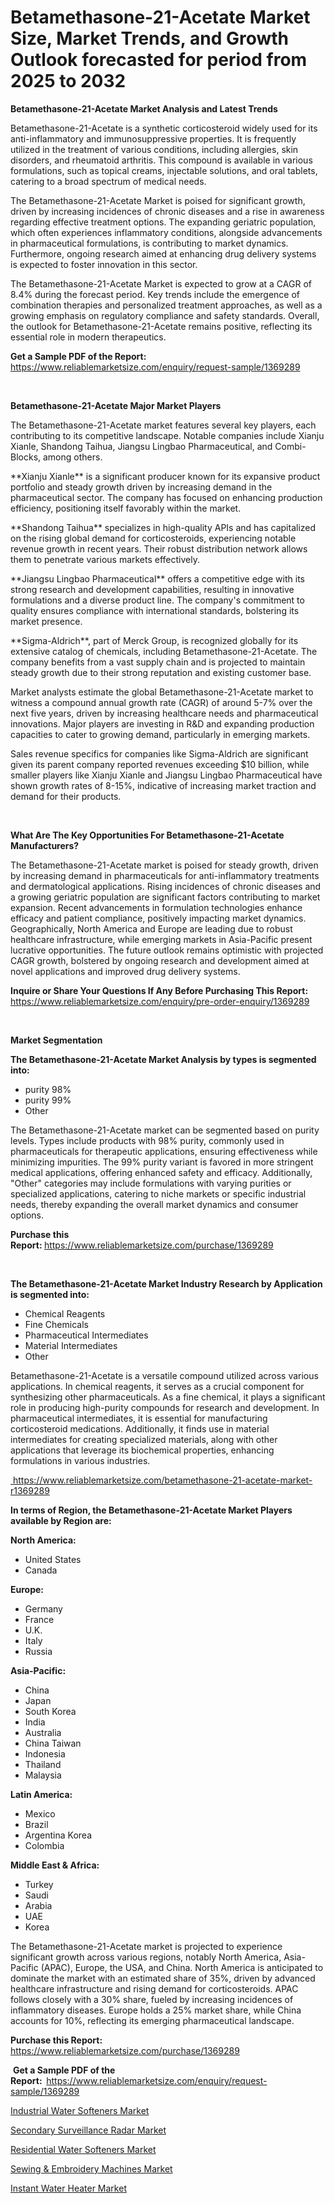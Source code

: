<p><h1>Betamethasone-21-Acetate Market Size, Market Trends, and Growth Outlook forecasted for period from 2025 to 2032</h1></p><p><strong>Betamethasone-21-Acetate Market Analysis and Latest Trends</strong></p>
<p><p>Betamethasone-21-Acetate is a synthetic corticosteroid widely used for its anti-inflammatory and immunosuppressive properties. It is frequently utilized in the treatment of various conditions, including allergies, skin disorders, and rheumatoid arthritis. This compound is available in various formulations, such as topical creams, injectable solutions, and oral tablets, catering to a broad spectrum of medical needs. </p><p>The Betamethasone-21-Acetate Market is poised for significant growth, driven by increasing incidences of chronic diseases and a rise in awareness regarding effective treatment options. The expanding geriatric population, which often experiences inflammatory conditions, alongside advancements in pharmaceutical formulations, is contributing to market dynamics. Furthermore, ongoing research aimed at enhancing drug delivery systems is expected to foster innovation in this sector. </p><p>The Betamethasone-21-Acetate Market is expected to grow at a CAGR of 8.4% during the forecast period. Key trends include the emergence of combination therapies and personalized treatment approaches, as well as a growing emphasis on regulatory compliance and safety standards. Overall, the outlook for Betamethasone-21-Acetate remains positive, reflecting its essential role in modern therapeutics.</p></p>
<p><strong>Get a Sample PDF of the Report:&nbsp;</strong> <a href="https://www.reliablemarketsize.com/enquiry/request-sample/1369289?utm_campaign=3445&utm_medium=2&utm_source=Github&utm_content=ia&utm_term=22032025&utm_id=betamethasone-21-acetate">https://www.reliablemarketsize.com/enquiry/request-sample/1369289</a></p>
<p>&nbsp;</p>
<p><strong>Betamethasone-21-Acetate Major Market Players</strong></p>
<p><p>The Betamethasone-21-Acetate market features several key players, each contributing to its competitive landscape. Notable companies include Xianju Xianle, Shandong Taihua, Jiangsu Lingbao Pharmaceutical, and Combi-Blocks, among others. </p><p>**Xianju Xianle** is a significant producer known for its expansive product portfolio and steady growth driven by increasing demand in the pharmaceutical sector. The company has focused on enhancing production efficiency, positioning itself favorably within the market. </p><p>**Shandong Taihua** specializes in high-quality APIs and has capitalized on the rising global demand for corticosteroids, experiencing notable revenue growth in recent years. Their robust distribution network allows them to penetrate various markets effectively.</p><p>**Jiangsu Lingbao Pharmaceutical** offers a competitive edge with its strong research and development capabilities, resulting in innovative formulations and a diverse product line. The company's commitment to quality ensures compliance with international standards, bolstering its market presence.</p><p>**Sigma-Aldrich**, part of Merck Group, is recognized globally for its extensive catalog of chemicals, including Betamethasone-21-Acetate. The company benefits from a vast supply chain and is projected to maintain steady growth due to their strong reputation and existing customer base.</p><p>Market analysts estimate the global Betamethasone-21-Acetate market to witness a compound annual growth rate (CAGR) of around 5-7% over the next five years, driven by increasing healthcare needs and pharmaceutical innovations. Major players are investing in R&D and expanding production capacities to cater to growing demand, particularly in emerging markets.</p><p>Sales revenue specifics for companies like Sigma-Aldrich are significant given its parent company reported revenues exceeding $10 billion, while smaller players like Xianju Xianle and Jiangsu Lingbao Pharmaceutical have shown growth rates of 8-15%, indicative of increasing market traction and demand for their products.</p></p>
<p>&nbsp;</p>
<p><strong>What Are The Key Opportunities For Betamethasone-21-Acetate Manufacturers?</strong></p>
<p><p>The Betamethasone-21-Acetate market is poised for steady growth, driven by increasing demand in pharmaceuticals for anti-inflammatory treatments and dermatological applications. Rising incidences of chronic diseases and a growing geriatric population are significant factors contributing to market expansion. Recent advancements in formulation technologies enhance efficacy and patient compliance, positively impacting market dynamics. Geographically, North America and Europe are leading due to robust healthcare infrastructure, while emerging markets in Asia-Pacific present lucrative opportunities. The future outlook remains optimistic with projected CAGR growth, bolstered by ongoing research and development aimed at novel applications and improved drug delivery systems.</p></p>
<p><strong>Inquire or Share Your Questions If Any Before Purchasing This Report:</strong> <a href="https://www.reliablemarketsize.com/enquiry/pre-order-enquiry/1369289?utm_campaign=3445&utm_medium=2&utm_source=Github&utm_content=ia&utm_term=22032025&utm_id=betamethasone-21-acetate">https://www.reliablemarketsize.com/enquiry/pre-order-enquiry/1369289</a></p>
<p>&nbsp;</p>
<p><strong>Market Segmentation</strong></p>
<p><strong>The Betamethasone-21-Acetate Market Analysis by types is segmented into:</strong></p>
<p><ul><li>purity 98%</li><li>purity 99%</li><li>Other</li></ul></p>
<p><p>The Betamethasone-21-Acetate market can be segmented based on purity levels. Types include products with 98% purity, commonly used in pharmaceuticals for therapeutic applications, ensuring effectiveness while minimizing impurities. The 99% purity variant is favored in more stringent medical applications, offering enhanced safety and efficacy. Additionally, "Other" categories may include formulations with varying purities or specialized applications, catering to niche markets or specific industrial needs, thereby expanding the overall market dynamics and consumer options.</p></p>
<p><strong>Purchase this Report:&nbsp;</strong><a href="https://www.reliablemarketsize.com/purchase/1369289?utm_campaign=3445&utm_medium=2&utm_source=Github&utm_content=ia&utm_term=22032025&utm_id=betamethasone-21-acetate">https://www.reliablemarketsize.com/purchase/1369289</a></p>
<p>&nbsp;</p>
<p><strong>The Betamethasone-21-Acetate Market Industry Research by Application is segmented into:</strong></p>
<p><ul><li>Chemical Reagents</li><li>Fine Chemicals</li><li>Pharmaceutical Intermediates</li><li>Material Intermediates</li><li>Other</li></ul></p>
<p><p>Betamethasone-21-Acetate is a versatile compound utilized across various applications. In chemical reagents, it serves as a crucial component for synthesizing other pharmaceuticals. As a fine chemical, it plays a significant role in producing high-purity compounds for research and development. In pharmaceutical intermediates, it is essential for manufacturing corticosteroid medications. Additionally, it finds use in material intermediates for creating specialized materials, along with other applications that leverage its biochemical properties, enhancing formulations in various industries.</p></p>
<p><a href="https://www.reliablemarketsize.com/betamethasone-21-acetate-market-r1369289?utm_campaign=3445&utm_medium=2&utm_source=Github&utm_content=ia&utm_term=22032025&utm_id=betamethasone-21-acetate">&nbsp;https://www.reliablemarketsize.com/betamethasone-21-acetate-market-r1369289</a></p>
<p><strong>In terms of Region, the Betamethasone-21-Acetate Market Players available by Region are:</strong></p>
<p>
    <p> <strong> North America: </strong>
        <ul>
            <li>United States</li>
            <li>Canada</li>
        </ul>
        </p> 
    <p> <strong> Europe: </strong>
        <ul>
            <li>Germany</li>
            <li>France</li>
            <li>U.K.</li>
            <li>Italy</li>
            <li>Russia</li>
        </ul>
        </p> 
    <p> <strong> Asia-Pacific: </strong>
        <ul>
            <li>China</li>
            <li>Japan</li>
            <li>South Korea</li>
            <li>India</li>
            <li>Australia</li>
            <li>China Taiwan</li>
            <li>Indonesia</li>
            <li>Thailand</li>
            <li>Malaysia</li>
        </ul>
        </p> 
    <p> <strong> Latin America: </strong>
        <ul>
            <li>Mexico</li>
            <li>Brazil</li>
            <li>Argentina Korea</li>
            <li>Colombia</li>
        </ul>
        </p> 
    <p> <strong> Middle East & Africa: </strong>
        <ul>
            <li>Turkey</li>
            <li>Saudi</li>
            <li>Arabia</li>
            <li>UAE</li>
            <li>Korea</li>
        </ul>
    </p>
    </p>
<p><p>The Betamethasone-21-Acetate market is projected to experience significant growth across various regions, notably North America, Asia-Pacific (APAC), Europe, the USA, and China. North America is anticipated to dominate the market with an estimated share of 35%, driven by advanced healthcare infrastructure and rising demand for corticosteroids. APAC follows closely with a 30% share, fueled by increasing incidences of inflammatory diseases. Europe holds a 25% market share, while China accounts for 10%, reflecting its emerging pharmaceutical landscape.</p></p>
<p><strong>Purchase this Report: </strong><a href="https://www.reliablemarketsize.com/purchase/1369289?utm_campaign=3445&utm_medium=2&utm_source=Github&utm_content=ia&utm_term=22032025&utm_id=betamethasone-21-acetate">https://www.reliablemarketsize.com/purchase/1369289</a></p>
<p>&nbsp;<strong>Get a Sample PDF of the Report:&nbsp;&nbsp;</strong><a href="https://www.reliablemarketsize.com/enquiry/request-sample/1369289?utm_campaign=3445&utm_medium=2&utm_source=Github&utm_content=ia&utm_term=22032025&utm_id=betamethasone-21-acetate">https://www.reliablemarketsize.com/enquiry/request-sample/1369289</a></p>
<p><strong></strong></p>
<p><p><a href="https://www.linkedin.com/pulse/revenue-market-growth-insights-industrial-water-softeners-projected-voaqe?utm_campaign=3445&utm_medium=2&utm_source=Github&utm_content=ia&utm_term=22032025&utm_id=betamethasone-21-acetate">Industrial Water Softeners Market</a></p><p><a href="https://www.linkedin.com/pulse/secondary-surveillance-radar-market-expansion-from-2025-2032-uoy6e?utm_campaign=3445&utm_medium=2&utm_source=Github&utm_content=ia&utm_term=22032025&utm_id=betamethasone-21-acetate">Secondary Surveillance Radar Market</a></p><p><a href="https://www.linkedin.com/pulse/global-residential-water-softeners-market-exploring-share-trends-ctxwe?utm_campaign=3445&utm_medium=2&utm_source=Github&utm_content=ia&utm_term=22032025&utm_id=betamethasone-21-acetate">Residential Water Softeners Market</a></p><p><a href="https://www.linkedin.com/pulse/sewing-embroidery-machines-market-revolution-size-share-emerging-if9ae?utm_campaign=3445&utm_medium=2&utm_source=Github&utm_content=ia&utm_term=22032025&utm_id=betamethasone-21-acetate">Sewing & Embroidery Machines Market</a></p><p><a href="https://www.linkedin.com/pulse/instant-water-heater-market-demand-forecast-114-cagr-growth-hsope?utm_campaign=3445&utm_medium=2&utm_source=Github&utm_content=ia&utm_term=22032025&utm_id=betamethasone-21-acetate">Instant Water Heater Market</a></p></p>